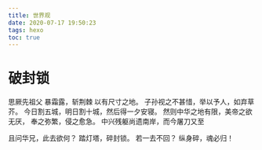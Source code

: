 ```yaml
---
title: 世界观
date: 2020-07-17 19:50:23
tags: hexo
toc: true
---
```


# 破封锁

思厥先祖父
暴霜露，斩荆棘
以有尺寸之地。
子孙视之不甚惜，举以予人，如弃草芥。
今日割五城，明日割十城，然后得一夕安寝。
然则中华之地有限，美帝之欲无厌，
奉之弥繁，侵之愈急。
中兴残躯尚遗南岸，而今屠刀又至

且问华兄，此去欲何？
踏灯塔，碎封锁。
若一去不回？
纵身碎，魂必归！
